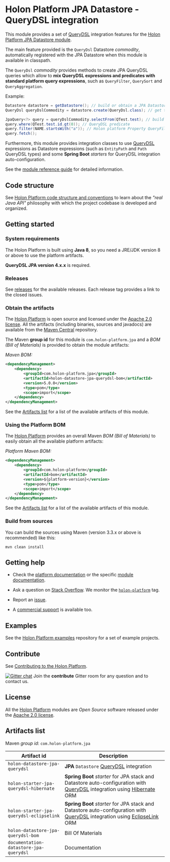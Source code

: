 # Holon Platform JPA Datastore - QueryDSL integration

This module provides a set of [QueryDSL](http://www.querydsl.com) integration features for the [Holon Platform JPA Datastore module](https://github.com/holon-platform/holon-datastore-jpa).

The main feature provided is the `QueryDsl` Datastore _commodity_, automatically registered with the JPA Datastore when this module is available in classpath.

The `QueryDsl` _commodity_ provides methods to create JPA QueryDSL queries which allow to __mix QueryDSL expressions and predicates with standard platform query expressions__, such as `QueryFilter`, `QuerySort` and `QueryAggregation`.

Example:

```java
Datastore datastore = getDatastore(); // build or obtain a JPA Datastore
QueryDsl queryDslCommodity = datastore.create(QueryDsl.class); // get the QueryDsl commodity

JpaQuery<?> query = queryDslCommodity.selectFrom(QTest.test); // build a QueryDSL query
query.where(QTest.test.id.gt(0)); // QueryDSL predicate
query.filter(NAME.startsWith("a")); // Holon platform Property QueryFilter
query.fetch();
```

Furthermore, this module provides integration classes to use [QueryDSL](http://www.querydsl.com) expressions as Datastore expressions (such as `EntityPath` and `Path` QueryDSL types) and some __Spring Boot__ _starters_ for QueryDSL integration auto-configuration.

See the [module reference guide](https://holon-platform.com/docs/current/reference/holon-datastore-jpa-querydsl.html) for detailed information.  

## Code structure

See [Holon Platform code structure and conventions](https://github.com/holon-platform/platform/blob/master/CODING.md) to learn about the _"real Java API"_ philosophy with which the project codebase is developed and organized.

## Getting started

### System requirements

The Holon Platform is built using __Java 8__, so you need a JRE/JDK version 8 or above to use the platform artifacts.

 __QueryDSL JPA version 4.x.x__ is required.

### Releases

See [releases](https://github.com/holon-platform/holon-datastore-jpa-querydsl/releases) for the available releases. Each release tag provides a link to the closed issues.

### Obtain the artifacts

The [Holon Platform](https://holon-platform.com) is open source and licensed under the [Apache 2.0 license](LICENSE.md). All the artifacts (including binaries, sources and javadocs) are available from the [Maven Central](https://mvnrepository.com/repos/central) repository.

The Maven __group id__ for this module is `com.holon-platform.jpa` and a _BOM (Bill of Materials)_ is provided to obtain the module artifacts:

_Maven BOM:_
```xml
<dependencyManagement>
    <dependency>
        <groupId>com.holon-platform.jpa</groupId>
        <artifactId>holon-datastore-jpa-querydsl-bom</artifactId>
        <version>5.0.0</version>
        <type>pom</type>
        <scope>import</scope>
    </dependency>
</dependencyManagement>
```

See the [Artifacts list](#artifacts-list) for a list of the available artifacts of this module.

### Using the Platform BOM

The [Holon Platform](https://holon-platform.com) provides an overall Maven _BOM (Bill of Materials)_ to easily obtain all the available platform artifacts:

_Platform Maven BOM:_
```xml
<dependencyManagement>
    <dependency>
        <groupId>com.holon-platform</groupId>
        <artifactId>bom</artifactId>
        <version>${platform-version}</version>
        <type>pom</type>
        <scope>import</scope>
    </dependency>
</dependencyManagement>
```

See the [Artifacts list](#artifacts-list) for a list of the available artifacts of this module.

### Build from sources

You can build the sources using Maven (version 3.3.x or above is recommended) like this: 

`mvn clean install`

## Getting help

* Check the [platform documentation](https://holon-platform.com/docs/current/reference) or the specific [module documentation](https://holon-platform.com/docs/current/reference/holon-datastore-jpa-querydsl.html).

* Ask a question on [Stack Overflow](http://stackoverflow.com). We monitor the [`holon-platform`](http://stackoverflow.com/tags/holon-platform) tag.

* Report an [issue](https://github.com/holon-platform/holon-datastore-jpa-querydsl/issues).

* A [commercial support](https://holon-platform.com/services) is available too.

## Examples

See the [Holon Platform examples](https://github.com/holon-platform/holon-examples) repository for a set of example projects.

## Contribute

See [Contributing to the Holon Platform](https://github.com/holon-platform/platform/blob/master/CONTRIBUTING.md).

[![Gitter chat](https://badges.gitter.im/Join%20Chat.svg)](https://gitter.im/holon-platform/contribute?utm_source=share-link&utm_medium=link&utm_campaign=share-link) 
Join the __contribute__ Gitter room for any question and to contact us.

## License

All the [Holon Platform](https://holon-platform.com) modules are _Open Source_ software released under the [Apache 2.0 license](LICENSE.md).

## Artifacts list

Maven _group id_: `com.holon-platform.jpa`

Artifact id | Description
----------- | -----------
`holon-datastore-jpa-querydsl` | __JPA__ `Datastore` [QueryDSL](http://www.querydsl.com) integration
`holon-starter-jpa-querydsl-hibernate` | __Spring Boot__ _starter_ for JPA stack and Datastore auto-configuration with [QueryDSL](http://www.querydsl.com) integration using [Hibernate](http://hibernate.org/orm) ORM
`holon-starter-jpa-querydsl-eclipselink` | __Spring Boot__ _starter_ for JPA stack and Datastore auto-configuration with [QueryDSL](http://www.querydsl.com) integration using [EclipseLink](http://www.eclipse.org/eclipselink) ORM
`holon-datastore-jpa-querydsl-bom` | Bill Of Materials
`documentation-datastore-jpa-querydsl` | Documentation


